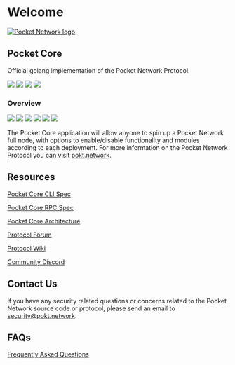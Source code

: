 # Welcome

[![Pocket Network logo](https://user-images.githubusercontent.com/16605170/74199287-94f17680-4c18-11ea-9de2-b094fab91431.png)](https://www.pokt.network)

## Pocket Core

Official golang implementation of the Pocket Network Protocol.

[![](https://img.shields.io/badge/godoc-reference-blue.svg)](https://godoc.org/github.com/pokt-network/pocket-core) [![](https://goreportcard.com/badge/github.com/pokt-network/pocket-core)](https://goreportcard.com/report/github.com/pokt-network/pocket-core) [![](https://img.shields.io/badge/golang-v1.16-red.svg)](https://golang.org) [![](https://img.shields.io/badge/godep-dependency-71a3d9.svg)](https://github.com/tools/godep)

### Overview

[![](https://img.shields.io/github/release-pre/pokt-network/pocket-core.svg)](https://github.com/pokt-network/pocket-core/releases) [![](https://circleci.com/gh/pokt-network/pocket-core.svg?style=svg)](https://circleci.com/gh/pokt-network/pocket-core) [![](https://img.shields.io/github/contributors/pokt-network/pocket-core.svg)](https://github.com/pokt-network/pocket-core/pulse) [![](https://img.shields.io/badge/License-MIT-blue.svg)](https://opensource.org/licenses/MIT) [![](https://img.shields.io/github/issues-pr/pokt-network/pocket-core.svg)](https://github.com/pokt-network/pocket-core/pulls) [![](https://img.shields.io/badge/platform-linux%20%7C%20macos-pink.svg)](https://github.com/pokt-network/pocket-core/releases)

The Pocket Core application will allow anyone to spin up a Pocket Network full node, with options to enable/disable functionality and modules according to each deployment. For more information on the Pocket Network Protocol you can visit [pokt.network](https://pokt.network).

## Resources

[Pocket Core CLI Spec](specs/cli/)

[Pocket Core RPC Spec](specs/rpc-spec.md)

[Pocket Core Architecture](specs/architecture.md)

[Protocol Forum](https://forum.pokt.network/)

[Protocol Wiki](https://docs.pokt.network/home/main-concepts/protocol)

[Community Discord](https://discord.com/invite/KRrqfd3tAK)

## Contact Us

If you have any security related questions or concerns related to the Pocket Network source code or protocol, please send an email to <security@pokt.network>.

## FAQs

[Frequently Asked Questions](https://github.com/pokt-network/pocket-core/issues?q=is%3Aissue+label%3Afaq)

